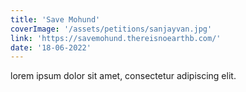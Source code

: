 ```yaml
---
title: 'Save Mohund'
coverImage: '/assets/petitions/sanjayvan.jpg'
link: 'https://savemohund.thereisnoearthb.com/'
date: '18-06-2022'
---
```


lorem ipsum dolor sit amet, consectetur adipiscing elit.

